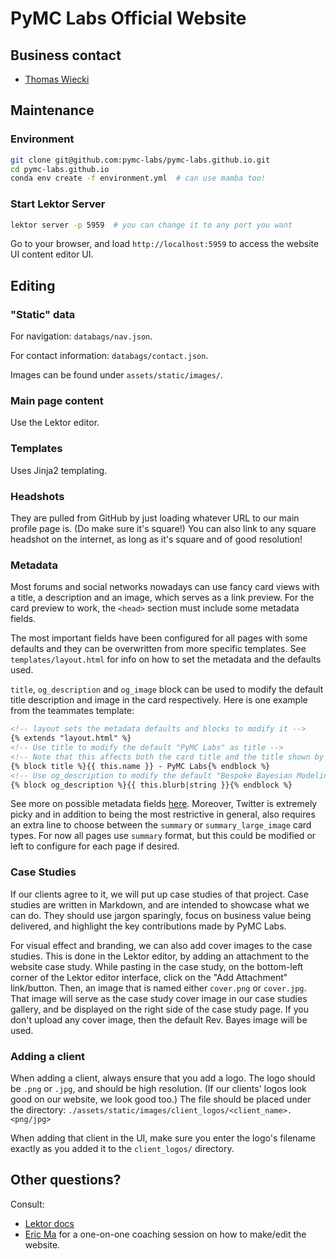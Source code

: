 # PyMC Labs Official Website

## Business contact

- [Thomas Wiecki][thomas]

## Maintenance

### Environment

```bash
git clone git@github.com:pymc-labs/pymc-labs.github.io.git
cd pymc-labs.github.io
conda env create -f environment.yml  # can use mamba too!
```

### Start Lektor Server

```bash
lektor server -p 5959  # you can change it to any port you want
```

Go to your browser, and load `http://localhost:5959`
to access the website UI content editor UI.

## Editing

### "Static" data

For navigation: `databags/nav.json`.

For contact information: `databags/contact.json`.

Images can be found under `assets/static/images/`.

### Main page content

Use the Lektor editor.

### Templates

Uses Jinja2 templating.

### Headshots

They are pulled from GitHub by just loading
whatever URL to our main profile page is.
(Do make sure it's square!)
You can also link to any square headshot on the internet,
as long as it's square and of good resolution!

### Metadata

Most forums and social networks nowadays can use fancy card views
with a title, a description and an image,
which serves as a link preview.
For the card preview to work,
the `<head>` section must include some metadata fields.

The most important fields have been configured for all pages
with some defaults
and they can be overwritten from more specific templates.
See `templates/layout.html` for info
on how to set the metadata and the defaults used.

`title`, `og_description` and `og_image` block
can be used to modify the default title description
and image in the card respectively.
Here is one example from the teammates template:

```html
<!-- layout sets the metadata defaults and blocks to modify it -->
{% extends "layout.html" %}
<!-- Use title to modify the default "PyMC Labs" as title -->
<!-- Note that this affects both the card title and the title shown by the browser -->
{% block title %}{{ this.name }} - PyMC Labs{% endblock %}
<!-- Use og_description to modify the default "Bespoke Bayesian Modeling" as description -->
{% block og_description %}{{ this.blurb|string }}{% endblock %}
```

See more on possible metadata fields [here](https://ogp.me/).
Moreover, Twitter is extremely picky
and in addition to being the most restrictive in general,
also requires an extra line to choose between the `summary`
or `summary_large_image` card types.
For now all pages use `summary` format,
but this could be modified or left to configure for each page if desired.

### Case Studies

If our clients agree to it, we will put up case studies of that project.
Case studies are written in Markdown,
and are intended to showcase what we can do.
They should use jargon sparingly,
focus on business value being delivered,
and highlight the key contributions made by PyMC Labs.

For visual effect and branding,
we can also add cover images to the case studies.
This is done in the Lektor editor,
by adding an attachment to the website case study.
While pasting in the case study,
on the bottom-left corner of the Lektor editor interface,
click on the "Add Attachment" link/button.
Then, an image that is named either `cover.png` or `cover.jpg`.
That image will serve as the case study cover image
in our case studies gallery,
and be displayed on the right side of the case study page.
If you don't upload any cover image,
then the default Rev. Bayes image will be used.

### Adding a client

When adding a client,
always ensure that you add a logo.
The logo should be `.png` or `.jpg`, and should be high resolution.
(If our clients' logos look good on our website, we look good too.)
The file should be placed under the directory:
`./assets/static/images/client_logos/<client_name>.<png/jpg>`

When adding that client in the UI,
make sure you enter the logo's filename
exactly as you added it to the `client_logos/` directory.

## Other questions?

Consult:

- [Lektor docs][lektor]
- [Eric Ma][ericmjl] for a one-on-one coaching session on how to make/edit the website.

[lektor]: https://getlektor.com
[ericmjl]: http://shortwhale.com/ericmjl
[thomas]: https://twiecki.io

